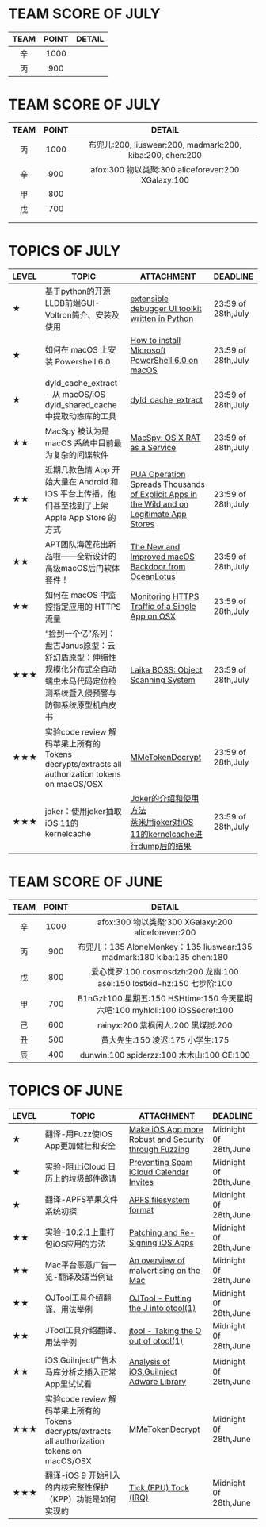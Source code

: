 
# TEAM SCORE OF JULY

| TEAM | POINT |                  DETAIL                  |
| :--: | :---: | :--------------------------------------: |
|  辛   | 1000  |  |
|   丙 |  900  |  |



# TEAM SCORE OF JULY

| TEAM | POINT |                  DETAIL                  |
| :--: | :---: | :--------------------------------------: |
|  丙   | 1000  | 布兜儿:200, liuswear:200, madmark:200, kiba:200, chen:200 |
|  辛   |  900  | afox:300 物以类聚:300 aliceforever:200 XGalaxy:100 |
|  甲   |  800  |                                          |
|戊|700|                                          |
|      |       |                                          |
|      |       |                                          |


# TOPICS OF JULY

| LEVEL | TOPIC                                    | ATTACHMENT                               | DEADLINE           |
| :---- | ---------------------------------------- | ---------------------------------------- | :----------------- |
| ★     | 基于python的开源LLDB前端GUI-Voltron简介、安装及使用     | [extensible debugger UI toolkit written in Python](https://github.com/snare/voltron) | 23:59 of 28th,July |
| ★     | 如何在 macOS 上安装 Powershell 6.0             | [How to install Microsoft PowerShell 6.0 on macOS](http://www.techrepublic.com/article/how-to-install-microsoft-powershell-6-0-on-macos/) | 23:59 of 28th,July |
| ★     | dyld_cache_extract - 从 macOS/iOS dyld_shared_cache 中提取动态库的工具 | [dyld_cache_extract](https://github.com/macmade/dyld_cache_extract) | 23:59 of 28th,July |
| ★★    | MacSpy 被认为是 macOS 系统中目前最为复杂的间谍软件         | [MacSpy: OS X RAT as a Service](https://www.alienvault.com/blogs/labs-research/macspy-os-x-rat-as-a-service) | 23:59 of 28th,July |
| ★★    | 近期几款色情 App 开始大量在 Android 和 iOS 平台上传播，他们甚至找到了上架 Apple App Store 的方式 | [PUA Operation Spreads Thousands of Explicit Apps in the Wild and on Legitimate App Stores](http://blog.trendmicro.com/trendlabs-security-intelligence/pua-operation-spreads-thousands-explicit-apps-wild-legitimate-app-stores/) | 23:59 of 28th,July |
| ★★    | APT团队海莲花出新品啦——全新设计的高级macOS后门软体套件！        | [The New and Improved macOS Backdoor from OceanLotus](https://researchcenter.paloaltonetworks.com/2017/06/unit42-new-improved-macos-backdoor-oceanlotus/) | 23:59 of 28th,July |
| ★★    | 如何在 macOS 中监控指定应用的 HTTPS 流量              | [Monitoring HTTPS Traffic of a Single App on OSX](https://calebfenton.github.io/2017/05/27/monitoring-https-of-a-single-app-on-osx/) | 23:59 of 28th,July |
| ★★★   | “捡到一个亿”系列：盘古Janus原型：云舒幻盾原型：伸缩性规模化分布式全自动蠕虫木马代码定位检测系统暨入侵预警与防御系统原型机白皮书 | [Laika BOSS: Object Scanning System](https://github.com/lmco/laikaboss) | 23:59 of 28th,July |
★★★|实验code review 解码苹果上所有的Tokens decrypts/extracts all authorization tokens on macOS/OSX|[MMeTokenDecrypt](https://github.com/manwhoami/MMeTokenDecrypt)|23:59 of 28th,July|
|★★★|joker：使用joker抽取iOS 11的kernelcache|[Joker的介绍和使用方法](http://newosxbook.com/tools/joker.html)<br />[蒸米用joker对iOS 11的kernelcache进行dump后的结果](http://weibo.com/ttarticle/p/show?id=2309404115716285534270)|23:59 of 28th,July|


# TEAM SCORE OF JUNE

| TEAM | POINT |                  DETAIL                  |
| :--: | :---: | :--------------------------------------: |
|  辛   | 1000  | afox:300 物以类聚:300 XGalaxy:200   aliceforever:200 |
|  丙   |  900  | 布兜儿：135 AloneMonkey：135 liuswear:135 madmark:180 kiba:135 chen:180 |
|  戊   |  800  | 爱心觉罗:100 cosmosdzh:200 龙幽:100 asel:150 lostkid-hz:150 七步阶:100 |
|  甲   |  700  | B1nGzl:100 星期五:150 HSHtime:150 今天星期六吧:100 myhloli:100 iOSSecret:100 |
|  己   |  600  |       rainyx:200 紫枫闲人:200 黑煤炭:200        |
|  丑   |  500  |         黄大先生:150 凌迟:175 小学生:175          |
|  辰   |  400  |  dunwin:100 spiderzz:100 木木山:100 CE:100  |


# TOPICS OF JUNE
| LEVEL | TOPIC                            | ATTACHMENT                               | DEADLINE              |
| :---- | -------------------------------- | ---------------------------------------- | :-------------------- |
| ★     | 翻译-用Fuzz使iOS App更加健壮和安全          | [Make iOS App more Robust and Security through Fuzzing](https://ruxcon.org.au/assets/2016/slides/Make_iOS_App_more_Robust_and_Security_through_Fuzzing-1476442078.pdf) | Midnight 0f 28th,June |
| ★     | 实验-阻止iCloud 日历上的垃圾邮件邀请           | [Preventing Spam iCloud Calendar Invites](https://aaron.blog/2016/11/25/preventing-spam-icloud-calendar-invites/) | Midnight 0f 28th,June |
| ★     | 翻译-APFS苹果文件系统初探                  | [APFS filesystem format](https://blog.cugu.eu/post/apfs/) | Midnight 0f 28th,June |
| ★★    | 实验-10.2.1上重打包iOS应用的方法            | [Patching and Re-Signing iOS Apps](http://www.vantagepoint.sg/blog/85-patching-and-re-signing-ios-apps) | Midnight 0f 28th,June |
| ★★    | Mac平台恶意广告一览-翻译及适当例证              | [An overview of malvertising on the Mac](https://blog.malwarebytes.com/threat-analysis/social-engineering-threat-analysis/2016/11/an-overview-of-malvertising-on-the-mac/) | Midnight 0f 28th,June |
| ★★    | OJTool工具介绍翻译、用法举例                | [OJTool - Putting the J into otool(1)](http://newosxbook.com/tools/ojtool.html) | Midnight 0f 28th,June |
| ★★    | JTool工具介绍翻译、用法举例                 | [jtool - Taking the O out of otool(1)](http://www.newosxbook.com/tools/jtool.html) | Midnight 0f 28th,June |
| ★★    | iOS.GuiInject广告木马库分析之插入正常App里试试看 | [Analysis of iOS.GuiInject Adware Library](https://sentinelone.com/blogs/analysis-ios-guiinject-adware-library/) | Midnight 0f 28th,June |
★★★|实验code review 解码苹果上所有的Tokens decrypts/extracts all authorization tokens on macOS/OSX|[MMeTokenDecrypt](https://github.com/manwhoami/MMeTokenDecrypt)|Midnight 0f 28th,June|
|★★★|翻译-iOS 9 开始引入的内核完整性保护（KPP）功能是如何实现的|[Tick (FPU) Tock (IRQ)](https://xerub.github.io/ios/kpp/2017/04/13/tick-tock.html)|Midnight 0f 28th,June|
